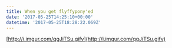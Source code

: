 ```yaml
---
title: When you get flyffypony'ed
date: '2017-05-25T14:25:10+00:00'
datetime: '2017-05-25T18:28:22.069Z'
---
```

[http://i.imgur.com/qgJiTSu.gifv](http://i.imgur.com/qgJiTSu.gifv) 
